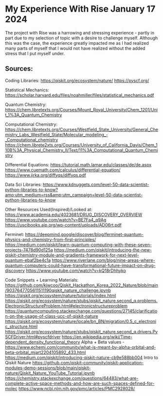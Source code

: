 # My Experience With Rise January 17 2024

The project with Rise was a harrowing and stressing experience - partly in part due to my selection of topic with a desire to challenge myself. 
Although this was the case, the experience greatly impacted me as I had realized many parts of myself that I would not have realized without the added stress that I put myself under.





## Sources:

Coding Libraries:
https://qiskit.org/ecosystem/nature/
https://pyscf.org/

Statistical Mechanics:
https://scholar.harvard.edu/files/noahmiller/files/statistical_mechanics.pdf


Quantum Chemistry:
https://chem.libretexts.org/Courses/Mount_Royal_University/Chem_1201/Unit_1%3A_Quantum_Chemistry

Computational Chemistry:
https://chem.libretexts.org/Courses/Westfield_State_University/General_Chemistry_Labs_Westfield_State/Molecular_modeling_-_Computational_chemistry
https://chem.librete2xts.org/Courses/University_of_California_Davis/Chem_110B%3A_Physical_Chemistry_II/Text/11%3A_Computational_Quantum_Chemistry


Differential Equations:
https://tutorial.math.lamar.edu/classes/de/de.aspx
https://www.cuemath.com/calculus/differential-equation/
https://www.jirka.org/diffyqs/diffyqs.pdf

	
Data Sci Libraries:
https://www.kdnuggets.com/level-50-data-scientist-python-libraries-to-know?amp;utm_medium=rss&amp;utm_campaign=level-50-data-scientist-python-libraries-to-know


Other Resources Used(Inspired)/Looked at:
https://www.academia.edu/4023681/DRUG_DISCOVERY_OVERVIEW
https://www.youtube.com/watch?v=BE7Fa4_q9Ag
https://uscibooks.aip.org/wp-content/uploads/AD06rt.pdf

Ferminet: https://deepmind.google/discover/blog/ferminet-quantum-physics-and-chemistry-from-first-principles/
https://medium.com/qiskit/learn-quantum-computing-with-these-seven-projects-7478d90d125a
https://medium.com/qiskit/introducing-the-new-qiskit-chemistry-module-and-gradients-framework-for-next-level-quantum-ebaf2be4c1a
https://www.riverlane.com/blog/nine-areas-where-quantum-computers-could-have-transformational-future-impact-on-drug-discovery
https://www.youtube.com/watch?v=kQ18rDhhyko

Code Snippets + Learning Materials:
https://github.com/kjwcoo/Qiskit_Hackathon_Korea_2022_Nature/blob/main/9037647705611511190qiskit_nature_challenge.ipynb
https://qiskit.org/ecosystem/nature/tutorials/index.html
https://qiskit.org/ecosystem/nature/stubs/qiskit_nature.second_q.problems.ElectronicStructureProblem.html#electronicstructureproblem
https://quantumcomputing.stackexchange.com/questions/27145/clarification-on-the-usage-of-class-ucc-of-qiskit-nature
https://qiskit.org/ecosystem/nature/locale/bn_BN/migration/0.5_c_electronic_structure.html
https://qiskit.org/ecosystem/nature/stubs/qiskit_nature.second_q.drivers.PySCFDriver.html#pyscfdriver
https://en.wikipedia.org/wiki/Time-dependent_density_functional_theory
Alpha + Beta values - https://www.echemi.com/community/what-is-meant-by-alpha-orbital-and-beta-orbital_mjart2204105892_433.html
https://medium.com/qiskit/introducing-qiskit-nature-cb9e588bb004 Intro to Qiskit Nature
https://github.com/qiskit-community/qiskit-application-modules-demo-sessions/blob/main/qiskit-nature/Qiskit_Nature_YouTube_Tutorial.ipynb
https://chemistry.stackexchange.com/questions/64483/what-are-complete-active-space-methods-and-how-are-such-spaces-defined-for-molec
https://www.ncbi.nlm.nih.gov/pmc/articles/PMC2928028/
